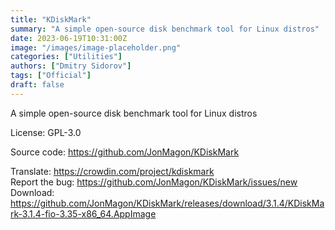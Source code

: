 ```yaml
---
title: "KDiskMark"
summary: "A simple open-source disk benchmark tool for Linux distros"
date: 2023-06-19T10:31:00Z
image: "/images/image-placeholder.png"
categories: ["Utilities"]
authors: ["Dmitry Sidorov"]
tags: ["Official"]
draft: false
---
```


A simple open-source disk benchmark tool for Linux distros

License: GPL-3.0

Source code: <https://github.com/JonMagon/KDiskMark>

Translate: <https://crowdin.com/project/kdiskmark>  
Report the bug: <https://github.com/JonMagon/KDiskMark/issues/new>  
Download: <https://github.com/JonMagon/KDiskMark/releases/download/3.1.4/KDiskMark-3.1.4-fio-3.35-x86_64.AppImage>

